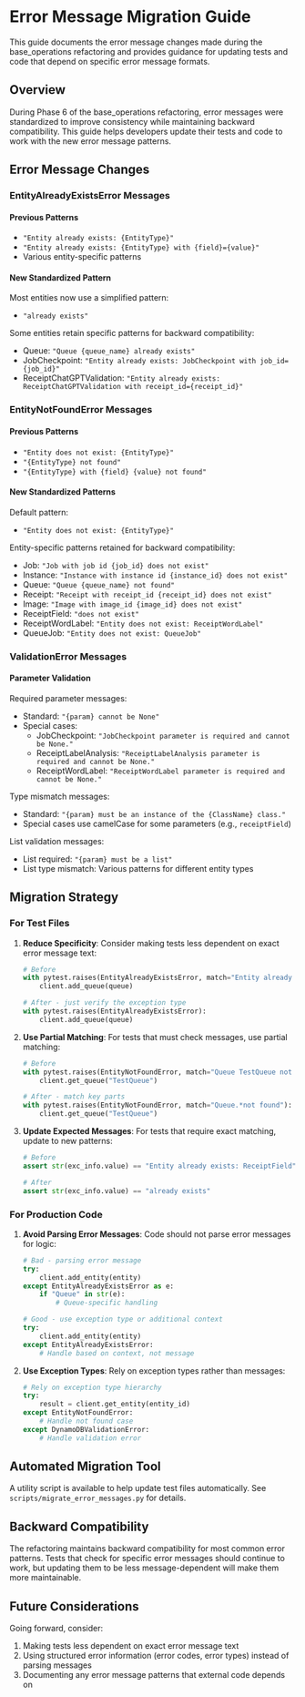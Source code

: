 # Error Message Migration Guide

This guide documents the error message changes made during the base_operations refactoring and provides guidance for updating tests and code that depend on specific error message formats.

## Overview

During Phase 6 of the base_operations refactoring, error messages were standardized to improve consistency while maintaining backward compatibility. This guide helps developers update their tests and code to work with the new error message patterns.

## Error Message Changes

### EntityAlreadyExistsError Messages

#### Previous Patterns
- `"Entity already exists: {EntityType}"`
- `"Entity already exists: {EntityType} with {field}={value}"`
- Various entity-specific patterns

#### New Standardized Pattern
Most entities now use a simplified pattern:
- `"already exists"`

Some entities retain specific patterns for backward compatibility:
- Queue: `"Queue {queue_name} already exists"`
- JobCheckpoint: `"Entity already exists: JobCheckpoint with job_id={job_id}"`
- ReceiptChatGPTValidation: `"Entity already exists: ReceiptChatGPTValidation with receipt_id={receipt_id}"`

### EntityNotFoundError Messages

#### Previous Patterns
- `"Entity does not exist: {EntityType}"`
- `"{EntityType} not found"`
- `"{EntityType} with {field} {value} not found"`

#### New Standardized Patterns
Default pattern:
- `"Entity does not exist: {EntityType}"`

Entity-specific patterns retained for backward compatibility:
- Job: `"Job with job id {job_id} does not exist"`
- Instance: `"Instance with instance id {instance_id} does not exist"`
- Queue: `"Queue {queue_name} not found"`
- Receipt: `"Receipt with receipt_id {receipt_id} does not exist"`
- Image: `"Image with image_id {image_id} does not exist"`
- ReceiptField: `"does not exist"`
- ReceiptWordLabel: `"Entity does not exist: ReceiptWordLabel"`
- QueueJob: `"Entity does not exist: QueueJob"`

### ValidationError Messages

#### Parameter Validation
Required parameter messages:
- Standard: `"{param} cannot be None"`
- Special cases:
  - JobCheckpoint: `"JobCheckpoint parameter is required and cannot be None."`
  - ReceiptLabelAnalysis: `"ReceiptLabelAnalysis parameter is required and cannot be None."`
  - ReceiptWordLabel: `"ReceiptWordLabel parameter is required and cannot be None."`

Type mismatch messages:
- Standard: `"{param} must be an instance of the {ClassName} class."`
- Special cases use camelCase for some parameters (e.g., `receiptField`)

List validation messages:
- List required: `"{param} must be a list"`
- List type mismatch: Various patterns for different entity types

## Migration Strategy

### For Test Files

1. **Reduce Specificity**: Consider making tests less dependent on exact error message text:
   ```python
   # Before
   with pytest.raises(EntityAlreadyExistsError, match="Entity already exists: Queue"):
       client.add_queue(queue)
   
   # After - just verify the exception type
   with pytest.raises(EntityAlreadyExistsError):
       client.add_queue(queue)
   ```

2. **Use Partial Matching**: For tests that must check messages, use partial matching:
   ```python
   # Before
   with pytest.raises(EntityNotFoundError, match="Queue TestQueue not found"):
       client.get_queue("TestQueue")
   
   # After - match key parts
   with pytest.raises(EntityNotFoundError, match="Queue.*not found"):
       client.get_queue("TestQueue")
   ```

3. **Update Expected Messages**: For tests that require exact matching, update to new patterns:
   ```python
   # Before
   assert str(exc_info.value) == "Entity already exists: ReceiptField"
   
   # After
   assert str(exc_info.value) == "already exists"
   ```

### For Production Code

1. **Avoid Parsing Error Messages**: Code should not parse error messages for logic:
   ```python
   # Bad - parsing error message
   try:
       client.add_entity(entity)
   except EntityAlreadyExistsError as e:
       if "Queue" in str(e):
           # Queue-specific handling
   
   # Good - use exception type or additional context
   try:
       client.add_entity(entity)
   except EntityAlreadyExistsError:
       # Handle based on context, not message
   ```

2. **Use Exception Types**: Rely on exception types rather than messages:
   ```python
   # Rely on exception type hierarchy
   try:
       result = client.get_entity(entity_id)
   except EntityNotFoundError:
       # Handle not found case
   except DynamoDBValidationError:
       # Handle validation error
   ```

## Automated Migration Tool

A utility script is available to help update test files automatically. See `scripts/migrate_error_messages.py` for details.

## Backward Compatibility

The refactoring maintains backward compatibility for most common error patterns. Tests that check for specific error messages should continue to work, but updating them to be less message-dependent will make them more maintainable.

## Future Considerations

Going forward, consider:
1. Making tests less dependent on exact error message text
2. Using structured error information (error codes, error types) instead of parsing messages
3. Documenting any error message patterns that external code depends on